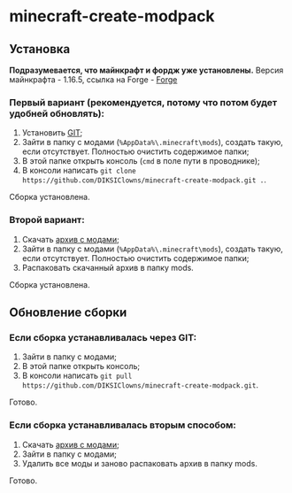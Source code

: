 # minecraft-create-modpack

## Установка
**Подразумевается, что майнкрафт и фордж уже установлены.**
Версия майнкрафта - 1.16.5, ссылка на Forge - [Forge](https://adfoc.us/serve/sitelinks/?id=271228&url=https://files.minecraftforge.net/maven/net/minecraftforge/forge/1.16.5-36.0.1/forge-1.16.5-36.0.1-installer.jar "Download Forge")

### Первый вариант (рекомендуется, потому что потом будет удобней обновлять):
1) Установить [GIT](https://github.com/git-for-windows/git/releases/download/v2.30.0.windows.2/Git-2.30.0.2-64-bit.exe "Download GIT");
2) Зайти в папку с модами (`%AppData%\.minecraft\mods`), создать такую, если отсутствует. Полностью очистить содержимое папки;
3) В этой папке открыть консоль (`cmd` в поле пути в проводнике);
4) В консоли написать `git clone https://github.com/DIKSIClowns/minecraft-create-modpack.git .`.  

Сборка установлена.
### Второй вариант:
1) Скачать [архив с модами](https://github.com/DIKSIClowns/minecraft-create-modpack/archive/main.zip);
2) Зайти в папку с модами (`%AppData%\.minecraft\mods`), создать такую, если отсутствует. Полностью очистить содержимое папки;
3) Распаковать скачанный архив в папку mods.  

Сборка установлена.

## Обновление сборки
### Если сборка устанавливалась через GIT:
1) Зайти в папку с модами;
2) В этой папке открыть консоль;
3) В консоли написать `git pull https://github.com/DIKSIClowns/minecraft-create-modpack.git`.  

Готово.

### Если сборка устанавливалась вторым способом:
1) Скачать [архив с модами](https://github.com/DIKSIClowns/minecraft-create-modpack/archive/main.zip);
2) Зайти в папку с модами;
3) Удалить все моды и заново распаковать архив в папку mods.  

Готово.
